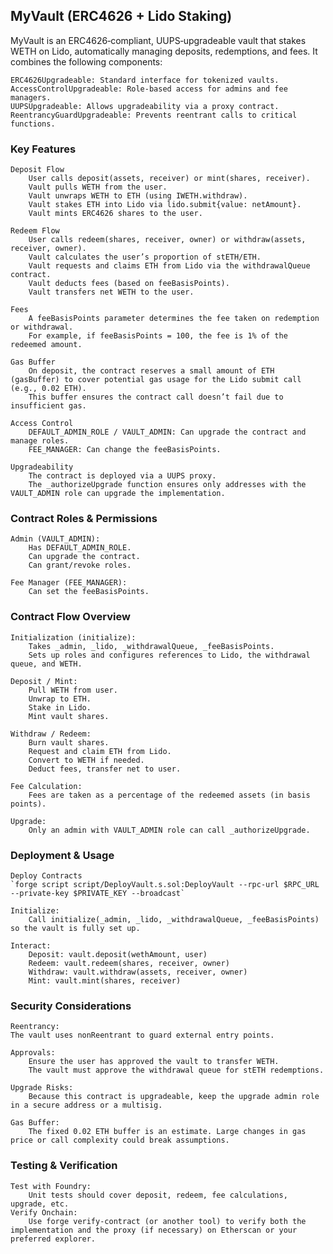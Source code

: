 ## MyVault (ERC4626 + Lido Staking)

MyVault is an ERC4626‐compliant, UUPS‐upgradeable vault that stakes WETH on Lido, automatically managing deposits, redemptions, and fees. It combines the following components:

    ERC4626Upgradeable: Standard interface for tokenized vaults.
    AccessControlUpgradeable: Role-based access for admins and fee managers.
    UUPSUpgradeable: Allows upgradeability via a proxy contract.
    ReentrancyGuardUpgradeable: Prevents reentrant calls to critical functions.

### Key Features

    Deposit Flow
        User calls deposit(assets, receiver) or mint(shares, receiver).
        Vault pulls WETH from the user.
        Vault unwraps WETH to ETH (using IWETH.withdraw).
        Vault stakes ETH into Lido via lido.submit{value: netAmount}.
        Vault mints ERC4626 shares to the user.

    Redeem Flow
        User calls redeem(shares, receiver, owner) or withdraw(assets, receiver, owner).
        Vault calculates the user’s proportion of stETH/ETH.
        Vault requests and claims ETH from Lido via the withdrawalQueue contract.
        Vault deducts fees (based on feeBasisPoints).
        Vault transfers net WETH to the user.

    Fees
        A feeBasisPoints parameter determines the fee taken on redemption or withdrawal.
        For example, if feeBasisPoints = 100, the fee is 1% of the redeemed amount.

    Gas Buffer
        On deposit, the contract reserves a small amount of ETH (gasBuffer) to cover potential gas usage for the Lido submit call (e.g., 0.02 ETH).
        This buffer ensures the contract call doesn’t fail due to insufficient gas.

    Access Control
        DEFAULT_ADMIN_ROLE / VAULT_ADMIN: Can upgrade the contract and manage roles.
        FEE_MANAGER: Can change the feeBasisPoints.

    Upgradeability
        The contract is deployed via a UUPS proxy.
        The _authorizeUpgrade function ensures only addresses with the VAULT_ADMIN role can upgrade the implementation.

### Contract Roles & Permissions

    Admin (VAULT_ADMIN):
        Has DEFAULT_ADMIN_ROLE.
        Can upgrade the contract.
        Can grant/revoke roles.

    Fee Manager (FEE_MANAGER):
        Can set the feeBasisPoints.

### Contract Flow Overview

    Initialization (initialize):
        Takes _admin, _lido, _withdrawalQueue, _feeBasisPoints.
        Sets up roles and configures references to Lido, the withdrawal queue, and WETH.

    Deposit / Mint:
        Pull WETH from user.
        Unwrap to ETH.
        Stake in Lido.
        Mint vault shares.

    Withdraw / Redeem:
        Burn vault shares.
        Request and claim ETH from Lido.
        Convert to WETH if needed.
        Deduct fees, transfer net to user.

    Fee Calculation:
        Fees are taken as a percentage of the redeemed assets (in basis points).

    Upgrade:
        Only an admin with VAULT_ADMIN role can call _authorizeUpgrade.

### Deployment & Usage

    Deploy Contracts
    `forge script script/DeployVault.s.sol:DeployVault --rpc-url $RPC_URL --private-key $PRIVATE_KEY --broadcast`

    Initialize:
        Call initialize(_admin, _lido, _withdrawalQueue, _feeBasisPoints) so the vault is fully set up.

    Interact:
        Deposit: vault.deposit(wethAmount, user)
        Redeem: vault.redeem(shares, receiver, owner)
        Withdraw: vault.withdraw(assets, receiver, owner)
        Mint: vault.mint(shares, receiver)

### Security Considerations

    Reentrancy:
    The vault uses nonReentrant to guard external entry points.

    Approvals:
        Ensure the user has approved the vault to transfer WETH.
        The vault must approve the withdrawal queue for stETH redemptions.

    Upgrade Risks:
        Because this contract is upgradeable, keep the upgrade admin role in a secure address or a multisig.

    Gas Buffer:
        The fixed 0.02 ETH buffer is an estimate. Large changes in gas price or call complexity could break assumptions.

### Testing & Verification

    Test with Foundry:
        Unit tests should cover deposit, redeem, fee calculations, upgrade, etc.
    Verify Onchain:
        Use forge verify-contract (or another tool) to verify both the implementation and the proxy (if necessary) on Etherscan or your preferred explorer.